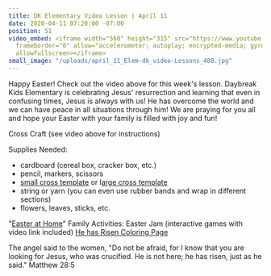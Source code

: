 ```yaml
---
title: DK Elementary Video Lesson | April 11
date: 2020-04-11 07:20:00 -07:00
position: 51
video_embed: <iframe width="560" height="315" src="https://www.youtube.com/embed/XMguRtxvmUA"
  frameborder="0" allow="accelerometer; autoplay; encrypted-media; gyroscope; picture-in-picture"
  allowfullscreen></iframe>
small_image: "/uploads/april_11_Elem-dk_video-Lessons_480.jpg"
---
```


Happy Easter! Check out the video above for this week's lesson. Daybreak Kids Elementary is celebrating Jesus' resurrection and learning that even in confusing times, Jesus is always with us! He has overcome the world and we can have peace in all situations through him! We are praying for you all and hope your Easter with your family is filled with joy and fun!


Cross Craft
(see video above for instructions)

Supplies Needed:
* cardboard (cereal box, cracker box, etc.)
* pencil, markers, scissors
* [small cross template](https://drive.google.com/file/d/16WILsz9g9tezBGHctsBzMfwuUGXNeXnP/view?usp=sharing) or l[arge cross template](https://drive.google.com/file/d/157Jr6eh2dV-kZuqNibuZQ4E0lzIsjP0D/view?usp=sharing)
* string or yarn (you can even use rubber bands and wrap in different sections)
* flowers, leaves, sticks, etc. 

 

"[Easter at Home](https://drive.google.com/file/d/1DWNO5fbfQt_KJDWFXJBWzXd6WQtACNCc/view?usp=sharing)" Family Activities:
Easter Jam (interactive games with video link included) 
[He has Risen Coloring Page](https://drive.google.com/file/d/1Zz6p680zH-Ubm7YF-Xv5z2BGL2FJ-0Cr/view?usp=sharing)

 


The angel said to the women, "Do not be afraid, for I know that you are looking for Jesus, who was crucified. He is not here; he has risen, just as he said." Matthew 28:5